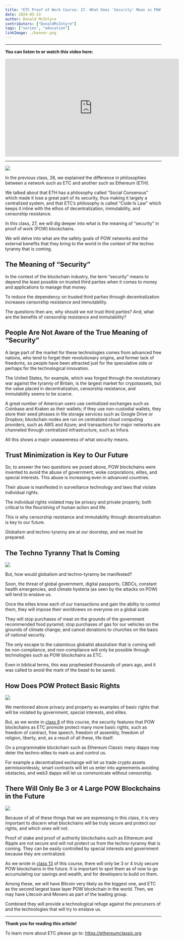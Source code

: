 ```yaml
---
title: "ETC Proof of Work Course: 27. What Does 'Security' Mean in POW Blockchains?"
date: 2024-05-23
author: Donald McIntyre
contributors: ["DonaldMcIntyre"]
tags: ["series", "education"]
linkImage: ./banner.png
---
```


---
**You can listen to or watch this video here:**

<iframe width="560" height="315" src="https://www.youtube.com/embed/X8fGbQwmaBA" title="YouTube video player" frameborder="0" allow="accelerometer; autoplay; clipboard-write; encrypted-media; gyroscope; picture-in-picture; web-share" allowfullscreen></iframe>

---

![](./banner.png)

In the previous class, 26, we explained the difference in philosophies between a network such as ETC and another such as Ethereum (ETH).

We talked about that ETH has a philosophy called “Social Consensus” which made it lose a great part of its security, thus making it largely a centralized system, and that ETC’s philosophy is called “Code Is Law” which keeps it inline with the ethos of decentralization, immutability, and censorship resistance.

In this class, 27, we will dig deeper into what is the meaning of “security” in proof of work (POW) blockchains. 

We will delve into what are the safety goals of POW networks and the external benefits that they bring to the world in the context of the techno tyranny that is coming.

## The Meaning of “Security”

In the context of the blockchain industry, the term “security” means to depend the least possible on trusted third parties when it comes to money and applications to manage that money.

To reduce the dependency on trusted third parties through decentralization increases censorship resistance and immutability.

The questions then are, why should we not trust third parties? And, what are the benefits of censorship resistance and immutability?

## People Are Not Aware of the True Meaning of “Security”

A large part of the market for these technologies comes from advanced free nations, who tend to forget their revolutionary origins, and former lack of freedoms, so people have been attracted just for the speculative side or perhaps for the technological innovation.

The United States, for example, which was forged through the revolutionary war against the tyranny of Britain, is the largest market for crypotassets, but the value placed in decentralization, censorship resistance, and immutability seems to be scarce.

A great number of American users use centralized exchanges such as Coinbase and Kraken as their wallets; if they use non-custodial wallets, they store their seed phrases in file storage services such as Google Drive or Dropbox; blockchain nodes are run on centralized cloud computing providers, such as AWS and Azure; and transactions for major networks are channeled through centralized infrastructure, such as Infura.

All this shows a major unawareness of what security means.

## Trust Minimization is Key to Our Future

So, to answer the two questions we posed above, POW blockchains were invented to avoid the abuse of government, woke corporations, elites, and special interests. This abuse is increasing even in advanced countries.

Their abuse is manifested in surveillance technology and laws that violate individual rights.

The individual rights violated may be privacy and private property, both critical to the flourishing of human action and life.

This is why censorship resistance and immutability through decentralization is key to our future.

Globalism and techno-tyranny are at our doorstep, and we must be prepared.

## The Techno Tyranny That Is Coming

![](./1.png)

But, how would globalism and techno-tyranny be manifested?

Soon, the threat of global government, digital passports, CBDCs, constant health emergencies, and climate hysteria (as seen by the attacks on POW) will tend to enslave us. 

Once the elites know each of our transactions and gain the ability to control them, they will impose their worldviews on everyone on a global scale.

They will stop purchases of meat on the grounds of the government recommended food pyramid; stop purchases of gas for our vehicles on the grounds of climate change; and cancel donations to churches on the basis of national security.

The only escape to the calamitous globalist absolutism that is coming will be non-compliance, and non-compliance will only be possible through technologies such as POW blockchains as ETC.

Even in biblical terms, this was prophesied thousands of years ago, and it was called to avoid the mark of the beast to be saved.

## How Does POW Protect Basic Rights

![](./2.png)

We mentioned above privacy and property as examples of basic rights that will be violated by government, special interests, and elites.

But, as we wrote in [class 8](https://ethereumclassic.org/blog/2023-12-28-etc-pow-course-8-pow-promotes-basic-rights) of this course, the security features that POW blockchains as ETC promote protect many more basic rights, such as freedom of contract, free speech, freedom of assembly, freedom of religion, liberty, and, as a result of all these, life itself.

On a programmable blockchain such as Ethereum Classic many dapps may deter the techno-elites to mark us and control us.

For example a decentralized exchange will let us trade crypto assets permissionlessly, smart contracts will let us enter into agreements avoiding obstacles, and web3 dapps will let us communicate without censorship.

## There Will Only Be 3 or 4 Large POW Blockchains in the Future

![](./3.png)

Because of all of these things that we are expressing in this class, it is very important to discern what blockchains will be truly secure and protect our rights, and which ones will not.

Proof of stake and proof of authority blockchains such as Ethereum and Ripple are not secure and will not protect us from the techno-tyranny that is coming. They can be easily controlled by special interests and government because they are centralized.

As we wrote in [class 13](https://ethereumclassic.org/blog/2024-02-08-etc-proof-of-work-course-13-there-will-only-be-3-or-4-pow-blockchains-in-the-future) of this course, there will only be 3 or 4 truly secure POW blockchains in the future. It is important to spot them as of now to go accumulating our savings and wealth, and for developers to build on them. 

Among these, we will have Bitcoin very likely as the biggest one, and ETC as the second largest base layer POW blockchain in the world. Then, we may have Litecoin and Monero as part of the leading group.

Combined they will provide a technological refuge against the precursors of and the technologies that will try to enslave us.

---

**Thank you for reading this article!**

To learn more about ETC please go to: https://ethereumclassic.org
